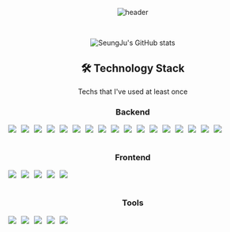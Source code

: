 <div align="center">
 
![header](https://capsule-render.vercel.app/api?type=Cylinder&color=auto&height=150&section=header&text=seunzu&fontSize=70&animation=twinkling)

<br>

![SeungJu's GitHub stats](https://github-readme-stats.vercel.app/api?username=seunzu&theme=dark&show_icons=true)


## 🛠 Technology Stack 
Techs that I've used at least once
<br />

### Backend
<div style="display: flex; flex-wrap: wrap; gap: 10px;">
    <img src="https://img.shields.io/badge/Java-007396?style=for-the-badge&logo=Java&logoColor=white"> 
    <img src="https://img.shields.io/badge/Spring Boot-6DB33F?style=for-the-badge&logo=spring boot&logoColor=white">
    <img src="https://img.shields.io/badge/Python-3776AB?style=for-the-badge&logo=Python&logoColor=white"> 
    <img src="https://img.shields.io/badge/FastAPI-009688?style=for-the-badge&logo=FastAPI&logoColor=white"> 
    <img src="https://img.shields.io/badge/NODE.JS-5FA04E?style=for-the-badge&logo=NODE.JS&logoColor=white">
    <img src="https://img.shields.io/badge/Ubuntu-E95420?style=for-the-badge&logo=ubuntu&logoColor=black"> 
    <img src="https://img.shields.io/badge/Apache Tomcat-F8DC75?style=for-the-badge&logo=apachetomcat&logoColor=black">
    <img src="https://img.shields.io/badge/Nginx-009639?style=for-the-badge&logo=nginx&logoColor=white">
    <img src="https://img.shields.io/badge/MySQL-4479A1?style=for-the-badge&logo=mysql&logoColor=white"> 
    <img src="https://img.shields.io/badge/MongoDB-47A248?style=for-the-badge&logo=MongoDB&logoColor=white"> 
    <img src="https://img.shields.io/badge/Amazon EC2-FF9900?style=for-the-badge&logo=Amazon EC2&logoColor=white"> 
    <img src="https://img.shields.io/badge/Amazon EKS-FF9900?style=for-the-badge&logo=Amazon EKS&logoColor=white">
    <img src="https://img.shields.io/badge/Amazon RDS-527FFF?style=for-the-badge&logo=amazon RDS&logoColor=white"> 
    <img src="https://img.shields.io/badge/Amazon S3-569A31?style=for-the-badge&logo=amazon S3&logoColor=white">
    <img src="https://img.shields.io/badge/Github Actions-2088FF?style=for-the-badge&logo=Github Actions&logoColor=white"> 
    <img src="https://img.shields.io/badge/Docker-2496ED?style=for-the-badge&logo=Docker&logoColor=white"> 
    <img src="https://img.shields.io/badge/Kubernetes-326CE5?style=for-the-badge&logo=Kubernetes&logoColor=white"> 
</div>
<br />

### Frontend
<div style="display: flex; flex-wrap: wrap; gap: 10px;">
    <img src="https://img.shields.io/badge/JavaScript-F7DF1E?style=for-the-badge&logo=JavaScript&logoColor=white" /> 
    <img src="https://img.shields.io/badge/TypeScript-3178C6?style=for-the-badge&logo=TypeScript&logoColor=white" /> 
    <img src="https://img.shields.io/badge/React-61DAFB?style=for-the-badge&logo=React&logoColor=white"/>
    <img src="https://img.shields.io/badge/Create React App-09D3AC?style=for-the-badge&logo=Create React App&logoColor=white"/>
    <img src="https://img.shields.io/badge/Swift-F05138?style=for-the-badge&logo=Swift&logoColor=white"/>
</div>
<br />

### Tools
<div style="display: flex; flex-wrap: wrap; gap: 10px;">
    <img src="https://img.shields.io/badge/Postman-FF6C37?style=for-the-badge&logo=Postman&logoColor=white"/>
    <img src="https://img.shields.io/badge/Slack-4A154B?style=for-the-badge&logo=Slack&logoColor=white"/>
    <img src="https://img.shields.io/badge/Discord-5865F2?style=for-the-badge&logo=Discord&logoColor=white"/>
    <img src="https://img.shields.io/badge/Notion-000000?style=for-the-badge&logo=Notion&logoColor=white"/>
    <img src="https://img.shields.io/badge/Figma-F24E1E?style=for-the-badge&logo=Figma&logoColor=white"/>
</div>
